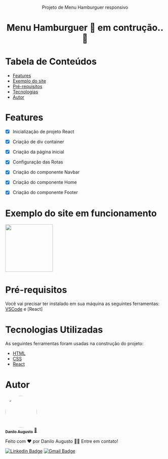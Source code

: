 <p align="center">
 Projeto de Menu Hamburguer responsivo
</p>

<h1 align="center"> 
Menu Hamburguer 🚧 em contrução..🚧
</h1>

# Tabela de Conteúdos

<!--ts-->
   * [Features](#Features)
   * [Exemplo do site](#Exemplo-do-site-em-funcionamento)
   * [Pré-requisitos](#Pré-requisitos)
   * [Tecnologias](#Tecnologias-Utilizadas)
   * [Autor](#autor)

<!--te-->


# Features

- [x] Inicialização de projeto React
- [x] Criação de div container
- [x] Criação da página inicial
- [x] Configuração das Rotas
- [x] Criação do componente Navbar
- [x] Criação do componente Home
- [x] Criação do componente Footer


# Exemplo do site em funcionamento
<div>
<img src="./src/imglogoFooter.svg" width="150px">

</div>

# Pré-requisitos

Você vai precisar ter instalado em sua máquina as seguintes ferramentas:
[VSCode](https://code.visualstudio.com/) e [React]

# Tecnologias Utilizadas

As seguintes ferramentas foram usadas na construção do projeto:

- [HTML](https://expo.io/)
- [CSS](https://nodejs.org/en/)
- [React](https://pt-br.reactjs.org/)


# Autor

<a href="https://www.linkedin.com/in/daniloaugusto9101">
 <img style="border-radius: 50%;" src="https://media-exp1.licdn.com/dms/image/C4D03AQGDStZVq-uy4A/profile-displayphoto-shrink_800_800/0/1641510027050?e=1649289600&v=beta&t=ocSvy7kvPsESi7uuvdsEGFzF6ZZXjjHXNY-Z4bAJ8sI" width="100px;" target="_blank" alt=""/>
 <br />
 <sub><b>Danilo Augusto</b></sub></a> <a href="https://www.linkedin.com/in/daniloaugusto9101" title="Danilo" target="_blank">🚀</a>


Feito com ❤️ por Danilo Augusto 👋🏽 Entre em contato!

[![Linkedin Badge](https://img.shields.io/badge/-Danilo-blue?style=flat-square&logo=Linkedin&logoColor=white&link=https://www.linkedin.com/in/daniloaugusto9101)](https://www.linkedin.com/in/daniloaugusto9101)
[![Gmail Badge](https://img.shields.io/badge/-danilloagt@gmail.com-c14438?style=flat-square&logo=Gmail&logoColor=white&link=mailto:danilloagt@gmail.com)](mailto:danilloagt@gmail.com)

